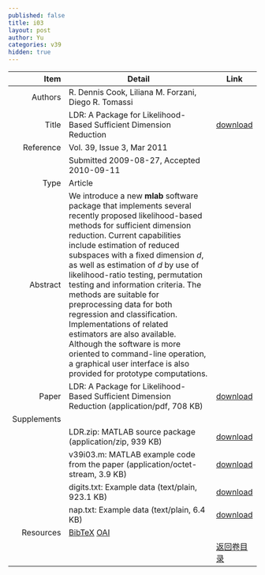```yaml
---
published: false
title: i03
layout: post
author: Yu
categories: v39
hidden: true
---
```


| Item | Detail | Link |
|---:|---|---|
| Authors | R. Dennis Cook, Liliana M. Forzani, Diego R. Tomassi| |
| Title |LDR: A Package for Likelihood-Based Sufficient Dimension Reduction | [download](http://www.jstatsoft.org/v39/i03/paper) |
| Reference |Vol. 39, Issue 3, Mar 2011 | |
| | Submitted 2009-08-27, Accepted 2010-09-11| | 
| Type | Article| |
| Abstract | We introduce a new <b>mlab</b> software package that implements several recently proposed likelihood-based methods for sufficient dimension reduction. Current capabilities include estimation of reduced subspaces with a fixed dimension <i>d</i>, as well as estimation of <i>d</i> by use of likelihood-ratio testing, permutation testing and information criteria. The methods are suitable for preprocessing data for both regression and classification. Implementations of related estimators are also available. Although the software is more oriented to command-line operation, a graphical user interface is also provided for prototype computations.| |
| Paper | LDR: A Package for Likelihood-Based Sufficient Dimension Reduction  (application/pdf, 708 KB)| [download](http://www.jstatsoft.org/v39/i03/paper) |
| Supplements | | |
| |LDR.zip: MATLAB source package  (application/zip, 939 KB)|  [download](http://www.jstatsoft.org/v39/i03/supp/1) |
| |v39i03.m: MATLAB example code from the paper  (application/octet-stream, 3.9 KB)|  [download](http://www.jstatsoft.org/v39/i03/supp/2) |
| |digits.txt: Example data  (text/plain, 923.1 KB)|  [download](http://www.jstatsoft.org/v39/i03/supp/3) |
| |nap.txt: Example data  (text/plain, 6.4 KB)|  [download](http://www.jstatsoft.org/v39/i03/supp/4) |
| Resources | [BibTeX](http://www.jstatsoft.org/v39/i03/bibtex) [OAI](http://www.jstatsoft.org/oai?verb=GetRecord&identifier=oai.jstatsoft/v39/i03&prefix=oai_dc)| |
| |  | [返回卷目录]({{site.baseurl}}/volume/v39.html) |